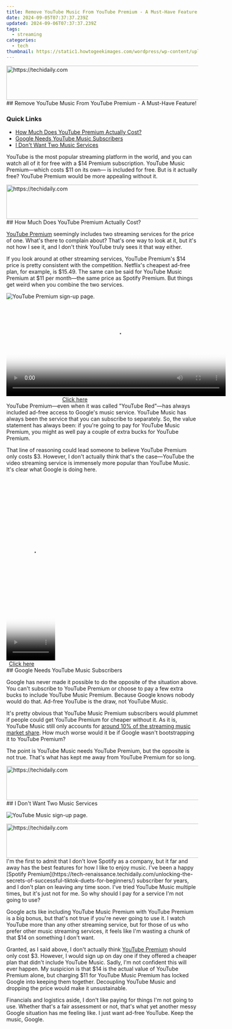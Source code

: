 ```yaml
---
title: Remove YouTube Music From YouTube Premium - A Must-Have Feature!
date: 2024-09-05T07:37:37.239Z
updated: 2024-09-06T07:37:37.239Z
tags:
  - streaming
categories:
  - tech
thumbnail: https://static1.howtogeekimages.com/wordpress/wp-content/uploads/2023/11/youtube-premium-music-1.png
---
```


<!-- affiliate ads begin -->
<a href="https://appsumo.8odi.net/c/5597632/2075472/7443" target="_top" id="2075472">
  <img src="//a.impactradius-go.com/display-ad/7443-2075472" border="0" alt="https://techidaily.com" width="728" height="90"/>
</a>
<img height="0" width="0" src="https://appsumo.8odi.net/i/5597632/2075472/7443" style="position:absolute;visibility:hidden;" border="0" />
<!-- affiliate ads end -->
## Remove YouTube Music From YouTube Premium - A Must-Have Feature!

### Quick Links

* [How Much Does YouTube Premium Actually Cost?](https://techidaily.com/recover-apple-iphone-11-pro-max-data-from-ios-itunes-backup-drfone-by-drfone-ios-data-recovery-ios-data-recovery/)
* [Google Needs YouTube Music Subscribers](https://smart-video-editing.techidaily.com/updated-2024-approved-animated-storytelling-made-easy-10-best-mobile-apps/)
* [I Don't Want Two Music Services](https://phone-solutions.techidaily.com/5-ways-to-restart-oneplus-nord-ce-3-5g-without-power-button-drfone-by-drfone-reset-android-reset-android/)

 YouTube is the most popular streaming platform in the world, and you can watch all of it for free with a $14 Premium subscription. YouTube Music Premium—which costs $11 on its own— is included for free. But is it actually free? YouTube Premium would be more appealing without it.

<!-- affiliate ads begin -->
<a href="https://appsumo.8odi.net/c/5597632/2105883/7443" target="_top" id="2105883">
  <img src="//a.impactradius-go.com/display-ad/7443-2105883" border="0" alt="https://techidaily.com" width="728" height="90"/>
</a>
<img height="0" width="0" src="https://appsumo.8odi.net/i/5597632/2105883/7443" style="position:absolute;visibility:hidden;" border="0" />
<!-- affiliate ads end -->
##  How Much Does YouTube Premium Actually Cost?

[YouTube Premium](https://extra-approaches.techidaily.com/in-2024-pinnacle-all-in-one-4k-with-touch-display/) seemingly includes two streaming services for the price of one. What's there to complain about? That's one way to look at it, but it's not how I see it, and I don't think YouTube truly sees it that way either.

 If you look around at other streaming services, YouTube Premium's $14 price is pretty consistent with the competition. Netflix's cheapest ad-free plan, for example, is $15.49\. The same can be said for YouTube Music Premium at $11 per month—the same price as Spotify Premium. But things get weird when you combine the two services.

![YouTube Premium sign-up page.](https://static1.howtogeekimages.com/wordpress/wp-content/uploads/2023/11/youtube-premium.jpg) 

<!-- affiliate ads begin -->
<span id="1983553">
					<video width="576" height="240" style="cursor:pointer"
           poster="//a.impactradius-go.com/display-clicktoplayimage/1983553.png"
           onclick="if(!this.playClicked){this.play();this.setAttribute('controls',true);this.playClicked=true;}">
	   <source src="//a.impactradius-go.com/display-ad/22993-1983553">
	   <img src="//a.impactradius-go.com/display-clicktoplayimage/1983553.png" style="border: none; height: 100%; width: 100%; object-fit: contain">
	</video>
	<div style="width:360px;text-align:center"><a href="javascript:window.open(decodeURIComponent('https%3A%2F%2Fhomestyler.sjv.io%2Fc%2F5597632%2F1983553%2F22993'), '_blank');void(0);">Click here</a></div>
</span>
<img height="0" width="0" src="https://imp.pxf.io/i/5597632/1983553/22993" style="position:absolute;visibility:hidden;" border="0" />
<!-- affiliate ads end -->
 YouTube Premium—even when it was called "YouTube Red"—has always included ad-free access to Google's music service. YouTube Music has always been the service that you can subscribe to separately. So, the value statement has always been: if you're going to pay for YouTube Music Premium, you might as well pay a couple of extra bucks for YouTube Premium.

 That line of reasoning could lead someone to believe YouTube Premium only costs $3\. However, I don't actually think that's the case—YouTube the video streaming service is immensely more popular than YouTube Music. It's clear what Google is doing here.

<!-- affiliate ads begin -->
<span id="1977006">
					<video width="128" height="480" style="cursor:pointer"
           poster="//a.impactradius-go.com/display-clicktoplayimage/1977006.png"
           onclick="if(!this.playClicked){this.play();this.setAttribute('controls',true);this.playClicked=true;}">
	   <source src="//a.impactradius-go.com/display-ad/22993-1977006">
	   <img src="//a.impactradius-go.com/display-clicktoplayimage/1977006.png" style="border: none; height: 100%; width: 100%; object-fit: contain">
	</video>
	<div style="width:80px;text-align:center"><a href="javascript:window.open(decodeURIComponent('https%3A%2F%2Fhomestyler.sjv.io%2Fc%2F5597632%2F1977006%2F22993'), '_blank');void(0);">Click here</a></div>
</span>
<img height="0" width="0" src="https://imp.pxf.io/i/5597632/1977006/22993" style="position:absolute;visibility:hidden;" border="0" />
<!-- affiliate ads end -->
##  Google Needs YouTube Music Subscribers

 Google has never made it possible to do the opposite of the situation above. You can't subscribe to YouTube Premium or choose to pay a few extra bucks to include YouTube Music Premium. Because Google knows nobody would do that. Ad-free YouTube is the draw, not YouTube Music.

 It's pretty obvious that YouTube Music Premium subscribers would plummet if people could get YouTube Premium for cheaper without it. As it is, YouTube Music still only accounts for [around 10% of the streaming music market share](https://www.statista.com/statistics/653926/music-streaming-service-subscriber-share/). How much worse would it be if Google wasn't bootstrapping it to YouTube Premium?

 The point is YouTube Music needs YouTube Premium, but the opposite is not true. That's what has kept me away from YouTube Premium for so long.

<!-- affiliate ads begin -->
<a href="https://aligracehair.sjv.io/c/5597632/1902309/19272" target="_top" id="1902309">
  <img src="//a.impactradius-go.com/display-ad/19272-1902309" border="0" alt="https://techidaily.com" width="728" height="90"/>
</a>
<img height="0" width="0" src="https://aligracehair.sjv.io/i/5597632/1902309/19272" style="position:absolute;visibility:hidden;" border="0" />
<!-- affiliate ads end -->
##  I Don't Want Two Music Services

![YouTube Music sign-up page.](https://static1.howtogeekimages.com/wordpress/wp-content/uploads/2023/11/youtube-music.jpg) 

<!-- affiliate ads begin -->
<a href="https://appsumo.8odi.net/c/5597632/2123740/7443" target="_top" id="2123740">
  <img src="//a.impactradius-go.com/display-ad/7443-2123740" border="0" alt="https://techidaily.com" width="728" height="90"/>
</a>
<img height="0" width="0" src="https://appsumo.8odi.net/i/5597632/2123740/7443" style="position:absolute;visibility:hidden;" border="0" />
<!-- affiliate ads end -->
 I'm the first to admit that I don't love Spotify as a company, but it far and away has the best features for how I like to enjoy music. I've been a happy [Spotify Premium](https://tech-renaissance.techidaily.com/unlocking-the-secrets-of-successful-tiktok-duets-for-beginners/) subscriber for years, and I don't plan on leaving any time soon. I've tried YouTube Music multiple times, but it's just not for me. So why should I pay for a service I'm not going to use?

 Google acts like including YouTube Music Premium with YouTube Premium is a big bonus, but that's not true if you're never going to use it. I watch YouTube more than any other streaming service, but for those of us who prefer other music streaming services, it feels like I'm wasting a chunk of that $14 on something I don't want.

 Granted, as I said above, I don't actually think [YouTube Premium](https://screen-capture.techidaily.com/new-navigating-the-tech-maze-screen-casting-sessions-for-2024/) should only cost $3\. However, I would sign up on day one if they offered a cheaper plan that didn't include YouTube Music. Sadly, I'm not confident this will ever happen. My suspicion is that $14 is the actual value of YouTube Premium alone, but charging $11 for YouTube Music Premium has locked Google into keeping them together. Decoupling YouTube Music and dropping the price would make it unsustainable.

 Financials and logistics aside, I don't like paying for things I'm not going to use. Whether that's a fair assessment or not, that's what yet another messy Google situation has me feeling like. I just want ad-free YouTube. Keep the music, Google.

<ins class="adsbygoogle"
     style="display:block"
     data-ad-format="autorelaxed"
     data-ad-client="ca-pub-7571918770474297"
     data-ad-slot="1223367746"></ins>



<ins class="adsbygoogle"
     style="display:block"
     data-ad-client="ca-pub-7571918770474297"
     data-ad-slot="8358498916"
     data-ad-format="auto"
     data-full-width-responsive="true"></ins>


